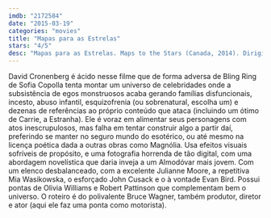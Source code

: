 ```yaml
---
imdb: "2172584"
date: "2015-03-19"
categories: "movies"
title: "Mapas para as Estrelas"
stars: "4/5"
desc: "Mapas para as Estrelas. Maps to the Stars (Canada, 2014). Dirigido por David Cronenberg. Escrito por Bruce Wagner. Com Julianne Moore, Mia Wasikowska, John Cusack, Evan Bird, Olivia Williams, Robert Pattinson, Kiara Glasco, Sarah Gadon, Dawn Greenhalgh."
---
```

David Cronenberg é ácido nesse filme que de forma adversa de Bling Ring de Sofia Copolla tenta montar um universo de celebridades onde a subsistência de egos monstruosos acaba gerando famílias disfuncionais, incesto, abuso infantil, esquizofrenia (ou sobrenatural, escolha um) e dezenas de referências ao próprio conteúdo que ataca (incluindo um ótimo de Carrie, a Estranha). Ele é voraz em alimentar seus personagens com atos inescrupulosos, mas falha em tentar construir algo a partir daí, preferindo se manter no seguro mundo do esotérico, ou até mesmo na licença poética dada a outras obras como Magnólia. Usa efeitos visuais sofríveis de propósito, e uma fotografia horrenda de tão digital, com uma abordagem novelística que daria inveja a um Almodóvar mais jovem. Com um elenco desbalanceado, com a excelente Julianne Moore, a repetitiva Mia Wasikowska, o esforçado John Cusack e o à vontade Evan Bird. Possui pontas de Olivia Williams e Robert Pattinson que complementam bem o universo. O roteiro é do polivalente Bruce Wagner, também produtor, diretor e ator (aqui ele faz uma ponta como motorista).
